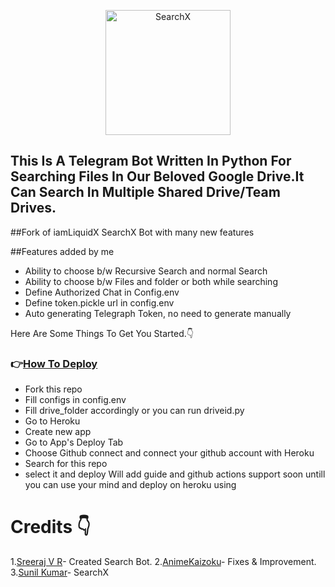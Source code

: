  <p align="center">
  <img width="200" src="https://cdn.dribbble.com/users/1501052/screenshots/5468049/searching_tickets.gif" alt="SearchX">
</p> 


<p align="center">
  
## This Is A Telegram Bot Written In Python For Searching Files In Our Beloved Google Drive.It Can Search In Multiple Shared Drive/Team Drives.
</p>

##Fork of iamLiquidX SearchX Bot with many new features

##Features added by me
- Ability to choose b/w Recursive Search and normal Search
- Ability to choose b/w Files and folder or both while searching
- Define Authorized Chat in Config.env
- Define token.pickle url in config.env
- Auto generating Telegraph Token, no need to generate manually

Here Are Some Things To Get You Started.👇

### 👉[How To Deploy]()
- Fork this repo
- Fill configs in config.env
- Fill drive_folder accordingly or you can run driveid.py
- Go to Heroku 
- Create new app
- Go to App's Deploy Tab
- Choose Github connect and connect your github account with Heroku
- Search for this repo
- select it and deploy
Will add guide and github actions support soon 
untill you can use your mind and deploy on heroku using


# Credits 👇
1.[Sreeraj V R](https://github.com/SVR666)- Created Search Bot.
2.[AnimeKaizoku](https://github.com/AnimeKaizoku)- Fixes & Improvement.
3.[Sunil Kumar](https://github.com/iamLiquidX)-  SearchX